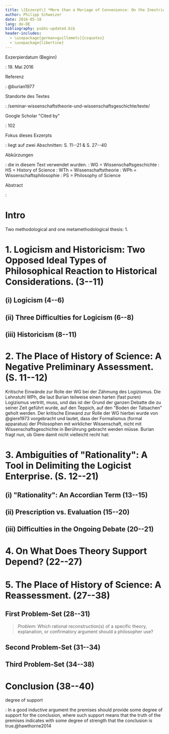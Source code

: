 ```yaml
---
title: \[Exzerpt\] *More than a Mariage of Convenience: On the Inextricability of History and Philosophy of Science* von Richard M. Burian
author: Philipp Schweizer
date: 2016-05-18
lang: de-DE
bibliography: ps&hs-updated.bib
header-includes:
  - \usepackage[german=guillemets]{csquotes}
  - \usepackage{libertine}
---
```


Exzerpierdatum (Beginn)

  :   19. Mai 2016

Referenz

  :   @burian1977

Standorte des Textes

  :   /seminar-wissenschaftstheorie-und-wissenschaftsgeschichte/texte/

Google Scholar "Cited by"

  :   102

Fokus dieses Exzerpts

  :   liegt auf zwei Abschnitten: S. 11--21 & S. 27--40

Abkürzungen

  :   die in diesem Text verwendet wurden.
  :   WG = Wissenschaftsgeschichte
  :   HS = History of Science
  :   WTh = Wissenschaftstheorie
  :   WPh = Wissenschaftsphilosophie
  :   PS = Philosophy of Science

Abstract

  :   

# Intro
Two methodological and one metamethodological thesis:
1. 
# 1. Logicism and Historicism: Two Opposed Ideal Types of Philosophical Reaction to Historical Considerations. (3--11)
## (i) Logicism (4--6)
## (ii) Three Difficulties for Logicism (6--8)
## (iii) Historicism (8--11)

# 2. The Place of History of Science: A Negative Preliminary Assessment. (S. 11--12)
Kritische Einwände zur Rolle der WG bei der Zähmung des Logizismus. Die Lehnstuhl WPh, die laut Burian teilweise einen harten (fast puren) Logizismus vertritt, muss, und das ist der Grund der ganzen Debatte die zu seiner Zeit geführt wurde, auf den Teppich, auf den "Boden der Tatsachen" geholt werden. Der kritische Einwand zur Rolle der WG hierbei wurde von @giere1973 vorgebracht und lautet, dass der Formalismus (formal apparatus) der Philosophen mit wirklicher Wissenschaft, nicht mit Wissenschaftsgeschichte in Berührung gebracht werden müsse. Burian fragt nun, ob Giere damit nicht vielleicht recht hat:


# 3. Ambiguities of "Rationality": A Tool in Delimiting the Logicist Enterprise. (S. 12--21)
## (i) "Rationality": An Accordian Term (13--15)
## (ii) Prescription vs. Evaluation (15--20)
## (iii) Difficulties in the Ongoing Debate (20--21)

# 4. On What Does Theory Support Depend? (22--27)

# 5. The Place of History of Science: A Reassessment. (27--38)
## First Problem-Set (28--31)
> *Problem*: Which rational reconstruction(s) of a specific theory, explanation, or confirmatory argument should a philosopher use?

## Second Problem-Set (31--34)

## Third Problem-Set (34--38)

# Conclusion (38--40)

degree of support

  :   In a good inductive argument the premises should provide some degree of support for the conclusion, where such support means that the truth of the premises indicates with some degree of strength that the conclusion is true.@hawthorne2014


